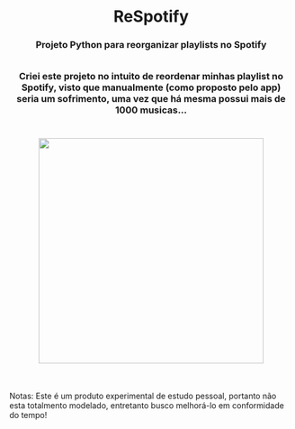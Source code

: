 <h1 align="center"> ReSpotify

<h3 align="center"> Projeto Python para reorganizar playlists no Spotify
<br><br>

Criei este projeto no intuito de reordenar minhas playlist no Spotify, visto que manualmente (como proposto pelo app) seria um sofrimento, uma vez que há mesma possui mais de 1000 musicas...

<h1 align="center">
  <img align="center" src="https://i.pinimg.com/564x/73/0e/89/730e89414d4329ef2eec70b3fb679270.jpg" width = 400 height = 400>
</h1>

<br>

Notas: Este é um produto experimental de estudo pessoal, portanto não esta totalmento modelado, entretanto busco melhorá-lo em conformidade do tempo!
